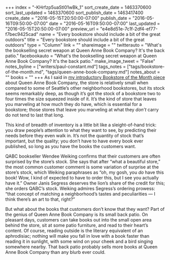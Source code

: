 +++
index = "-KHrfzp5uaStl01wBk_1"
sort_create_date = 1463370600
sort_last_updated = 1463370600
sort_publish_date = 1463417400
create_date = "2016-05-15T20:50:00-07:00"
publish_date = "2016-05-16T09:50:00-07:00"
date = "2016-05-16T09:50:00-07:00"
last_updated = "2016-05-15T20:50:00-07:00"
preview_url = "e4e8d51e-7c1f-2df4-ef77-f7bec9425cad"
name = "Every bookstore should include a bit of the great outdoors"
title = "Every bookstore should include a bit of the great outdoors"
type = "Column"
link = ""
shareimage = ""
twitterauto = "What's the bookselling secret weapon at Queen Anne Book Company? It's the back patio."
facebookauto = "What's the bookselling secret weapon at Queen Anne Book Company? It's the back patio."
make_image_tweet = "False"
notes_byline = ["writers/paul-constant.md"]
tags_notes = ["tags/bookstore-of-the-month.md", "tags/queen-anne-book-company.md"]
notes_about = ""
books = ""
+++
As I said in [my introductory Bookstore of the Month piece]( http://seattlereviewofbooks.com/notes/2016/05/02/queen-anne-book-company-is-our-may-bookstore-of-the-month/) about Queen Anne Book Company, the store is relatively small when compared to some of Seattle’s other neighborhood bookstores, but its stock seems remarkably deep, as though it’s got the stock of a bookstore two to four times the size squeezed inside of it. It’s the kind of store that leaves you marveling at how much they do have, which is essential for a bookstore; those stores that leave you marveling at what they *don’t* carry do not tend to last that long. 

This kind of breadth of inventory is a little bit like a sleight-of-hand trick: you draw people’s attention to what they want to see, by predicting their needs before they even walk in. It’s not the quantity of stock that’s important, but the quality; you don’t have to have every book ever published, so long as you have the books the customers want. 

QABC bookseller Wendee Weiking confirms that their customers are often surprised by the store’s stock. She says that after “what a beautiful store,” the most common customer comment is some variation of surprise at the store’s stock, which Weiking paraphrases as “oh, my gosh, you *do* have this book! Wow, I kind of expected to have to order this, but I see you actually have it.” Owner Janis Segress deserves the lion’s share of the credit for this; she orders QABC’s stock. Weiking admires Segress’s ordering prowess: “that concept of matching a neighborhood’s tastes and peculiarities — I think there’s an art to that, right?”

But what about the books that customers don’t know that they want? Part of the genius of Queen Anne Book Company is its small back patio. On pleasant days, customers can take books out into the small open area behind the store, sit at some patio furniture, and read to their heart’s content. Of course, reading outside is the literary equivalent of an aphrodisiac; nothing will make you fall in love with a book faster than reading it in sunlight, with some wind on your cheek and a bird singing somewhere nearby. That back patio probably sells more books at Queen Anne Book Company than any blurb ever could.
